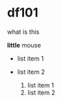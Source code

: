 # df101

what is this

**little** mouse

- list item 1
- list item 2

  1. list item 1
  2. list item 2
